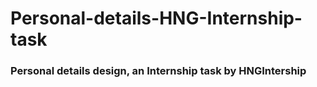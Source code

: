 # Personal-details-HNG-Internship-task

### Personal details design, an Internship task by HNGIntership

